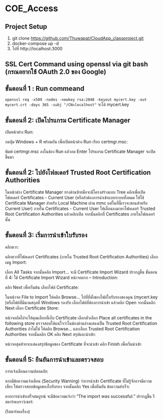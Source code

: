 # COE_Access
## Project Setup
1. git clone https://github.com/Thuwapat/CloudApp_classproject.git
2. docker-compose up -d
3. ไปที่ http://localhost:3000

## SSL Cert Command using openssl via git bash (กรณอยากใช้ OAuth 2.0 ของ Google)
## ขั้นตอนที่ 1 : Run commeand 
`openssl req -x509 -nodes -newkey rsa:2048 -keyout mycert.key -out mycert.crt -days 365 -subj "/CN=localhost"` 
จะได้  mycert.key 


## ขั้นตอนที่ 2: เปิดโปรแกรม Certificate Manager
เปิดหน้าต่าง Run:

กดปุ่ม Windows + R พร้อมกัน เพื่อเปิดหน้าต่าง Run
เรียก certmgr.msc:

พิมพ์ certmgr.msc ลงในช่อง Run แล้วกด Enter
โปรแกรม Certificate Manager จะเปิดขึ้นมา
## ขั้นตอนที่ 2: ไปยังโฟลเดอร์ Trusted Root Certification Authorities
ในหน้าต่าง Certificate Manager ทางด้านซ้ายมือจะมีโครงสร้างแบบ Tree
คลิกเพื่อเปิดโฟลเดอร์ Certificates - Current User (หรือถ้าต้องการนำเข้าแบบระบบทั้งหมด ให้ใช้ Certificate Manager สำหรับ Local Machine ผ่าน mmc แต่ในที่นี้เราจะสอนสำหรับ Current User)
ภายใน Certificates - Current User ให้เลื่อนลงมาหาโฟลเดอร์ Trusted Root Certification Authorities แล้วคลิกเปิด จากนั้นคลิกที่ Certificates ภายในโฟลเดอร์นั้น
 ## ขั้นตอนที่ 3: เริ่มการนำเข้าใบรับรอง
คลิกขวา:

คลิกขวาที่โฟลเดอร์ Certificates (ภายใน Trusted Root Certification Authorities)
เลือกเมนู Import:

เลือก All Tasks จากนั้นคลิก Import...
จะมี Certificate Import Wizard ปรากฏขึ้น
ขั้นตอนที่ 4: ใช้ Certificate Import Wizard
หน้าจอแรก – Introduction:

คลิก Next เพื่อเริ่มต้น
เลือกไฟล์ Certificate:

ในหน้าจอ File to Import ให้คลิก Browse…
ไปที่ที่ตั้งของไฟล์ใบรับรองของคุณ (mycert.key )หรือไฟล์ที่มีนามสกุลที่ Windows รองรับ
เลือกไฟล์ที่ต้องการนำเข้า แล้วคลิก Open
จากนั้นคลิก Next
เลือก Certificate Store:

หน้าจอถัดไปจะให้คุณเลือกที่เก็บ Certificate
เลือกตัวเลือก Place all certificates in the following store
ตรวจสอบให้แน่ใจว่าในช่องด้านล่างแสดงเป็น Trusted Root Certification Authorities
ถ้าไม่ใช่ ให้คลิก Browse… และเลือก Trusted Root Certification Authorities จากนั้นคลิก OK
คลิก Next
สรุปและนำเข้า:

หน้าจอสุดท้ายจะแสดงสรุปข้อมูลของ Certificate ที่จะนำเข้า
คลิก Finish เพื่อเริ่มนำเข้า
## ขั้นตอนที่ 5: ยืนยันการนำเข้าและตรวจสอบ
การแจ้งเตือนความปลอดภัย:

หากมีข้อความแจ้งเตือน (Security Warning) ว่าการนำเข้า Certificate ที่ไม่รู้จักอาจมีความเสี่ยง ให้ตรวจสอบข้อมูลของใบรับรอง จากนั้นคลิก Yes เพื่อยืนยัน
ข้อความสำเร็จ:

หากการนำเข้าเสร็จสมบูรณ์ จะมีข้อความแจ้งว่า “The import was successful.” ปรากฏขึ้น
รีสตาร์ทเบราว์เซอร์:

(รีสตาร์ทเครื่อง) 
